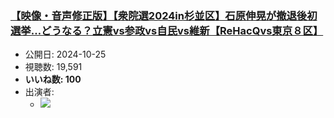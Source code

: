 ### [【映像・音声修正版】【衆院選2024in杉並区】石原伸晃が撤退後初選挙…どうなる？立憲vs参政vs自民vs維新【ReHacQvs東京８区】](https://www.youtube.com/watch?v=5FJ23NvrmK0)
-   公開日: 2024-10-25
-   視聴数: 19,591
-   **いいね数: 100**
-   出演者: 
    - [![](https://img.youtube.com/vi/5FJ23NvrmK0/hqdefault.jpg)](https://www.youtube.com/watch?v=5FJ23NvrmK0)
